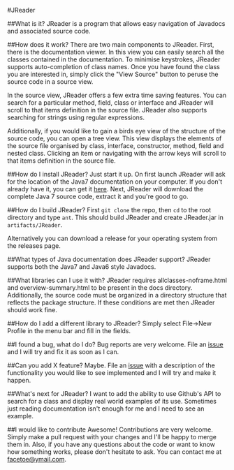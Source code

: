 #JReader

##What is it?
JReader is a program that allows easy navigation of Javadocs and associated source code. 



##How does it work?
There are two main components to JReader. First, there is the documentation viewer. In this view you can easily search all the classes contained in the documentation. To minimise keystrokes, JReader supports auto-completion of class names. Once you have found the class you are interested in, simply click the "View Source" button to peruse the source code in a source view. 

In the source view, JReader offers a few extra time saving features. You can search for a particular method, field, class or interface and JReader will scroll to that items definition in the source file. JReader also supports searching for strings using regular expressions. 

Additionally, if you would like to gain a birds eye view of the structure of the source code, you can open a tree view. This view displays the elements of the source file organised by class, interface, constructor, method, field and nested class. Clicking an item or navigating with the arrow keys will scroll to that items definition in the source file. 


##How do I install JReader?
Just start it up. On first launch JReader will ask for the location of the Java7 documentation on your computer. If you don't already have it, you can get it [here](http://www.oracle.com/technetwork/java/javase/documentation/java-se-7-doc-download-435117.html). Next, JReader will download the complete Java 7 source code, extract it and you're good to go. 

##How do I build JReader?
First `git clone` the repo, then `cd` to the root directory and type `ant`. This should build JReader and create JReader.jar in `artifacts/JReader`.

Alternatively you can download a release for your operating system from the releases page.  

##What types of Java documentation does JReader support?
JReader supports both the Java7 and Java6 style Javadocs.

##What libraries can I use it with?
JReader requires allclasses-noframe.html and overview-summary.html to be present in the docs directory. Additionally, the source code must be organized in a directory structure that reflects the package structure. If these conditions are met then JReader should work fine. 

##How do I add a different library to JReader? 
Simply select File->New Profile in the menu bar and fill in the fields. 

##I found a bug, what do I do?
Bug reports are very welcome. File an [issue](https://github.com/facetoe/JReader/issues) and I will try and fix it as soon as I can.

##Can you add X feature?
Maybe. File an [issue](https://github.com/facetoe/JReader/issues) with a description of the functionality you would like to see implemented and I will try and make it happen.

##What's next for JReader?
I want to add the ability to use Github's API to search for a class and display real world examples of its use. Sometimes just reading documentation isn't enough for me and I need to see an example. 


##I would like to contribute
Awesome! Contributions are very welcome. Simply make a pull request with your changes and I'll be happy to merge them in. Also, if you have any questions about the code or want to know how something works, please don't hesitate to ask. You can contact me at facetoe@ymail.com. 


